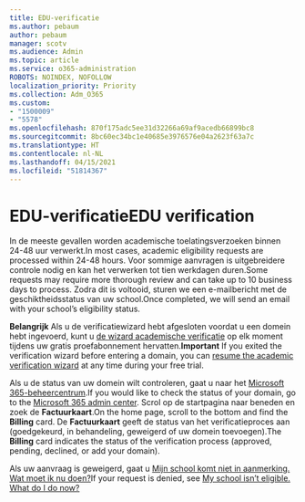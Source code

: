 ```yaml
---
title: EDU-verificatie
ms.author: pebaum
author: pebaum
manager: scotv
ms.audience: Admin
ms.topic: article
ms.service: o365-administration
ROBOTS: NOINDEX, NOFOLLOW
localization_priority: Priority
ms.collection: Adm_O365
ms.custom:
- "1500009"
- "5578"
ms.openlocfilehash: 870f175adc5ee31d32266a69af9acedb66899bc8
ms.sourcegitcommit: 8bc60ec34bc1e40685e3976576e04a2623f63a7c
ms.translationtype: HT
ms.contentlocale: nl-NL
ms.lasthandoff: 04/15/2021
ms.locfileid: "51814367"
---
```

# <a name="edu-verification"></a><span data-ttu-id="cbb5a-102">EDU-verificatie</span><span class="sxs-lookup"><span data-stu-id="cbb5a-102">EDU verification</span></span>

<span data-ttu-id="cbb5a-103">In de meeste gevallen worden academische toelatingsverzoeken binnen 24-48 uur verwerkt.</span><span class="sxs-lookup"><span data-stu-id="cbb5a-103">In most cases, academic eligibility requests are processed within 24-48 hours.</span></span> <span data-ttu-id="cbb5a-104">Voor sommige aanvragen is uitgebreidere controle nodig en kan het verwerken tot tien werkdagen duren.</span><span class="sxs-lookup"><span data-stu-id="cbb5a-104">Some requests may require more thorough review and can take up to 10 business days to process.</span></span> <span data-ttu-id="cbb5a-105">Zodra dit is voltooid, sturen we een e-mailbericht met de geschiktheidsstatus van uw school.</span><span class="sxs-lookup"><span data-stu-id="cbb5a-105">Once completed, we will send an email with your school’s eligibility status.</span></span>

<span data-ttu-id="cbb5a-106">**Belangrijk** Als u de verificatiewizard hebt afgesloten voordat u een domein hebt ingevoerd, kunt u [de wizard academische verificatie](https://go.microsoft.com/fwlink/p/?linkid=2135255) op elk moment tijdens uw gratis proefabonnement hervatten.</span><span class="sxs-lookup"><span data-stu-id="cbb5a-106">**Important** If you exited the verification wizard before entering a domain, you can [resume the academic verification wizard](https://go.microsoft.com/fwlink/p/?linkid=2135255) at any time during your free trial.</span></span>

<span data-ttu-id="cbb5a-107">Als u de status van uw domein wilt controleren, gaat u naar het [Microsoft 365-beheercentrum](https://go.microsoft.com/fwlink/p/?linkid=2024339).</span><span class="sxs-lookup"><span data-stu-id="cbb5a-107">If you would like to check the status of your domain, go to the [Microsoft 365 admin center](https://go.microsoft.com/fwlink/p/?linkid=2024339).</span></span> <span data-ttu-id="cbb5a-108">Scrol op de startpagina naar beneden en zoek de **Factuurkaart**.</span><span class="sxs-lookup"><span data-stu-id="cbb5a-108">On the home page, scroll to the bottom and find the **Billing** card.</span></span> <span data-ttu-id="cbb5a-109">De **Factuurkaart** geeft de status van het verificatieproces aan (goedgekeurd, in behandeling, geweigerd of uw domein toevoegen).</span><span class="sxs-lookup"><span data-stu-id="cbb5a-109">The **Billing** card indicates the status of the verification process (approved, pending, declined, or add your domain).</span></span>

<span data-ttu-id="cbb5a-110">Als uw aanvraag is geweigerd, gaat u [Mijn school komt niet in aanmerking. Wat moet ik nu doen?](https://docs.microsoft.com/microsoft-365/commerce/subscriptions/verify-academic-eligibility#my-school-isnt-eligible-what-do-i-do-now)</span><span class="sxs-lookup"><span data-stu-id="cbb5a-110">If your request is denied, see [My school isn’t eligible. What do I do now?](https://docs.microsoft.com/microsoft-365/commerce/subscriptions/verify-academic-eligibility#my-school-isnt-eligible-what-do-i-do-now)</span></span>